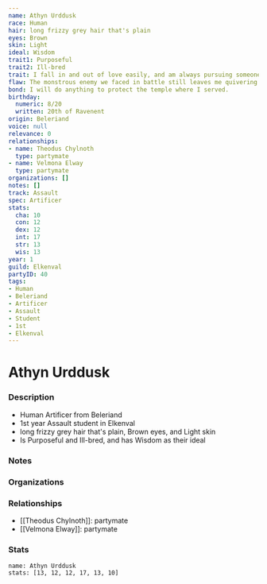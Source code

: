 ```yaml
---
name: Athyn Urddusk
race: Human
hair: long frizzy grey hair that's plain
eyes: Brown
skin: Light
ideal: Wisdom
trait1: Purposeful
trait2: Ill-bred
trait: I fall in and out of love easily, and am always pursuing someone.
flaw: The monstrous enemy we faced in battle still leaves me quivering with fear.
bond: I will do anything to protect the temple where I served.
birthday:
  numeric: 8/20
  written: 20th of Ravenent
origin: Beleriand
voice: null
relevance: 0
relationships:
- name: Theodus Chylnoth
  type: partymate
- name: Velmona Elway
  type: partymate
organizations: []
notes: []
track: Assault
spec: Artificer
stats:
  cha: 10
  con: 12
  dex: 12
  int: 17
  str: 13
  wis: 13
year: 1
guild: Elkenval
partyID: 40
tags:
- Human
- Beleriand
- Artificer
- Assault
- Student
- 1st
- Elkenval
---
```

# Athyn Urddusk
### Description
- Human Artificer from Beleriand
- 1st year Assault student in Elkenval
- long frizzy grey hair that's plain, Brown eyes, and Light skin
- Is Purposeful and Ill-bred, and has Wisdom as their ideal

### Notes

### Organizations

### Relationships
- [[Theodus Chylnoth]]: partymate
- [[Velmona Elway]]: partymate

### Stats
```statblock
name: Athyn Urddusk
stats: [13, 12, 12, 17, 13, 10]
```